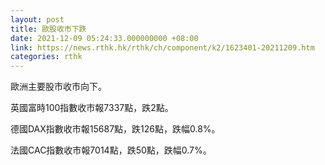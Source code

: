 ```yaml
---
layout: post
title: 歐股收市下跌
date: 2021-12-09 05:24:33.000000000 +08:00
link: https://news.rthk.hk/rthk/ch/component/k2/1623401-20211209.htm
categories: rthk
---
```


歐洲主要股市收市向下。

英國富時100指數收市報7337點，跌2點。

德國DAX指數收市報15687點，跌126點，跌幅0.8%。

法國CAC指數收市報7014點，跌50點，跌幅0.7%。

